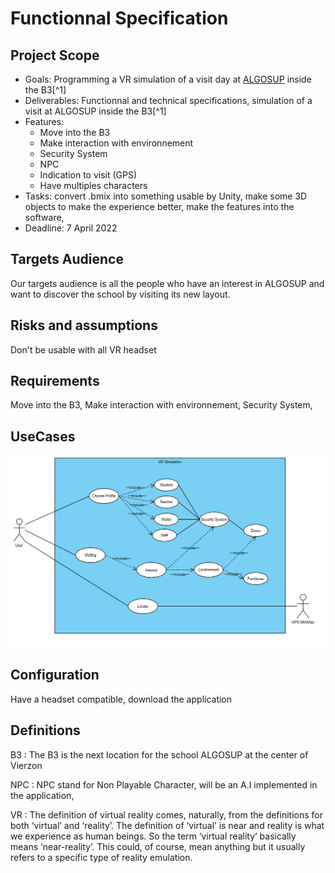 # Functionnal Specification 

## Project Scope

- Goals: Programming a VR simulation of a visit day at [ALGOSUP](https://www.algosup.com/) inside the B3[^1] 
- Deliverables: Functionnal and technical specifications, simulation of a visit at ALGOSUP inside the B3[^1] 
- Features: 
    - Move into the B3
    - Make interaction with environnement
    - Security System
    - NPC 
    - Indication to visit (GPS)
    - Have multiples characters 
- Tasks: convert .bmix into something usable by Unity, make some 3D objects to make the experience better, make the features into the software, 
- Deadline: 7 April 2022
<!-- WIP -->
## Targets Audience 

Our targets audience is all the people who have an interest in ALGOSUP and want to discover the school by visiting its new layout.

## Risks and assumptions

Don't be usable with all VR headset
<!-- WIP -->

## Requirements

Move into the B3, Make interaction with environnement, Security System, 
<!-- WIP -->

## UseCases

![SADC](./UseCases.png)

## Configuration 

Have a headset compatible, download the application 

<!-- ## Non functionnal requirements 

NPC,  -->

<!-- ## Error reporting -->

## Definitions 

 B3 : The B3 is the next location for the school ALGOSUP at the center of Vierzon

 NPC : NPC stand for Non Playable Character, will be an A.I implemented in the application,

 VR : The definition of virtual reality comes, naturally, from the definitions for both ‘virtual’ and ‘reality’. The definition of ‘virtual’ is near and reality is what we experience as human beings. So the term ‘virtual reality’ basically means ‘near-reality’. This could, of course, mean anything but it usually refers to a specific type of reality emulation.
